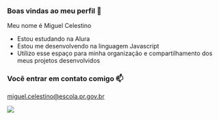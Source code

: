 ### Boas vindas ao meu perfil 💙

Meu  nome é Miguel Celestino 

- Estou estudando na Alura 
- Estou me desenvolvendo na linguagem Javascript
- Utilizo esse espaço para minha organização e compartilhamento dos meus projetos desenvolvidos

### Você entrar em contato comigo 📫

miguel.celestino@escola.pr.gov.br

![](https://media.tenor.com/fNiH4XyQuOEAAAAM/look-at-me-look-me-surprised.gif)
